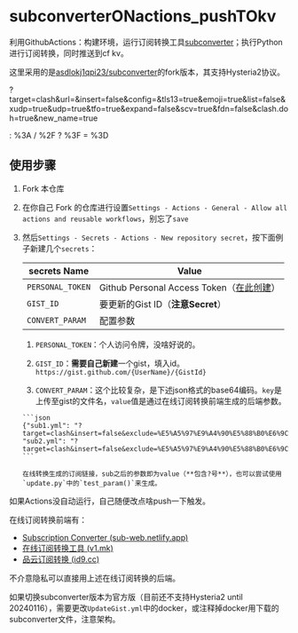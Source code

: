 # subconverterONactions_pushTOkv

利用GithubActions：构建环境，运行订阅转换工具[subconverter](https://github.com/tindy2013/subconverter)；执行Python进行订阅转换，同时推送到cf kv。

这里采用的是[asdlokj1qpi23/subconverter](https://github.com/asdlokj1qpi23/subconverter)的fork版本，其支持Hysteria2协议。

?target=clash&url=&insert=false&config=&tls13=true&emoji=true&list=false&xudp=true&udp=true&tfo=true&expand=false&scv=true&fdn=false&clash.doh=true&new_name=true

:	%3A
/	%2F
?	%3F
=	%3D

## 使用步骤

1.  Fork 本仓库

2.  在你自己 Fork 的仓库进行设置`Settings - Actions - General - Allow all actions and reusable workflows`，别忘了`save`

3.  然后`Settings - Secrets - Actions - New repository secret`，按下面例子新建几个`secrets`：

    | secrets Name     | Value                                                        |
    | ---------------- | ------------------------------------------------------------ |
    | `PERSONAL_TOKEN` | Github Personal Access Token（[在此创建](https://github.com/settings/tokens/new?scopes=gist&description=subconverter-action)） |
    | `GIST_ID`        | 要更新的Gist ID（**注意Secret**）                            |
    | `CONVERT_PARAM`  | 配置参数                                                     |

    1.   `PERSONAL_TOKEN`：个人访问令牌，没啥好说的。

    2.   `GIST_ID`：**需要自己新建**一个gist，填入id。`https://gist.github.com/{UserName}/{GistId}`

    3.   `CONVERT_PARAM`：这个比较复杂，是下述json格式的base64编码。`key`是上传至gist的文件名，`value`值是通过在线订阅转换前端生成的后端参数。

        ```json
        {"sub1.yml": "?target=clash&insert=false&exclude=%E5%A5%97%E9%A4%90%E5%88%B0%E6%9C%9F%7C%E8%8A%82%E7%82%B9%E8%B6%85%E6%97%B6%7C%E6%9B%B4%E6%8D%A2%7C%E5%89%A9%E4%BD%99%E6%B5%81%E9%87%8F%7C%E5%88%B0%E6%9C%9F%E6%97%B6%E9%97%B4%7CTG%E7%BE%A4%7C%E5%AE%98%E7%BD%91&interval=259200&emoji=true&list=true&xudp=false&udp=true&tfo=false&expand=true&scv=true&fdn=false&new_name=true&url=SUBURL", "sub2.yml": "?target=clash&insert=false&exclude=%E5%A5%97%E9%A4%90%E5%88%B0%E6%9C%9F%7C%E8%8A%82%E7%82%B9%E8%B6%85%E6%97%B6%7C%E6%9B%B4%E6%8D%A2%7C%E5%89%A9%E4%BD%99%E6%B5%81%E9%87%8F%7C%E5%88%B0%E6%9C%9F%E6%97%B6%E9%97%B4%7CTG%E7%BE%A4%7C%E5%AE%98%E7%BD%91&interval=259200&emoji=true&list=true&xudp=false&udp=true&tfo=false&expand=true&scv=true&fdn=false&new_name=true&url=SUBURL"}
        ```

        在线转换生成的订阅链接，sub之后的参数即为value（**包含?号**），也可以尝试使用`update.py`中的`test_param()`来生成。



如果Actions没自动运行，自己随便改点啥push一下触发。



在线订阅转换前端有：

-   [Subscription Converter (sub-web.netlify.app)](https://sub-web.netlify.app/)
-   [在线订阅转换工具 (v1.mk)](https://suburl.v1.mk/)
-   [品云订阅转换 (id9.cc)](https://id9.cc/)

不介意隐私可以直接用上述在线订阅转换的后端。



如果切换subconverter版本为官方版（目前还不支持Hysteria2 until 20240116），需要更改`UpdateGist.yml`中的docker，或注释掉docker用下载的subconverter文件，注意架构。
